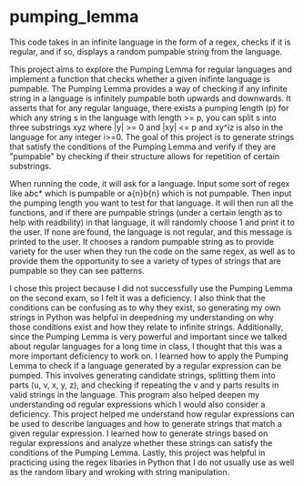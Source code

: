 # pumping_lemma
This code takes in an infinite language in the form of a regex, checks if it is regular, and if so, displays a random pumpable string from the language. 


This project aims to explore the Pumping Lemma for regular languages and implement a function that checks whether a given inifinte language is pumpable. The Pumping Lemma provides a way of checking if any infinite string in a language is infinitely pumpable both upwards and downwards. It asserts that for any regular language, there exists a pumping length (p) for which any string s in the language with length >= p, you can split s into three substrings xyz where |y| >= 0 and |xy| <= p and xy^iz is also in the language for any integer i>=0. The goal of this project is to generate strings that satisfy the conditions of the Pumping Lemma and verify if they are "pumpable" by checking if their structure allows for repetition of certain substrings. 


When running the code, it will ask for a language. Input some sort of regex like a*b*c* which is pumpable or a{n}b{n} which is not pumpable. Then input the pumping length you want to test for that language. It will then run all the functions, and if there are pumpable strings (under a certain length as to help with readbility) in that language, it will randomly choose 1 and print it to the user. If none are found, the language is not regular, and this message is printed to the user. It chooses a random pumpable string as to provide variety for the user when they run the code on the same regex, as well as to provide them the opportunity to see a variety of types of strings that are pumpable so they can see patterns. 

I chose this project because I did not successfully use the Pumping Lemma on the second exam, so I felt it was a deficiency. I also think that the conditions can be confusing as to why they exist, so generating my own strings in Python was helpful in deepedning my understanding on why those conditions exist and how they relate to infinite strings. Additionally, since the Pumping Lemma is very powerful and important since we talked about regular languages for a long time in class, I thought that this was a more important deficiency to work on. 
I learned how to apply the Pumping Lemma to check if a language generated by a regular expression can be pumped. This involves generating candidate strings, splitting them into parts (u, v, x, y, z), and checking if repeating the v and y parts results in valid strings in the language. This program also helped deepen my understanding od regular expressions which I would also consider a deficiency. This project helped me understand how regular expressions can be used to describe languages and how to generate strings that match a given regular expression. I learned how to generate strings based on regular expressions and analyze whether these strings can satisfy the conditions of the Pumping Lemma.
Lastly, this project was helpful in practicing using the regex libaries in Python that I do not usually use as well as the random libary and wroking with string manipulation. 
